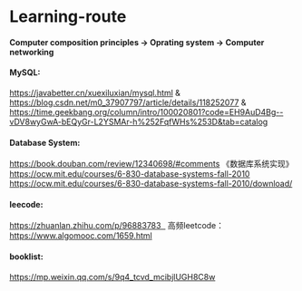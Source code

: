 # Learning-route

#### Computer composition principles -> Oprating system -> Computer networking

#### MySQL:
https://javabetter.cn/xuexiluxian/mysql.html & 
https://blog.csdn.net/m0_37907797/article/details/118252077 & 
https://time.geekbang.org/column/intro/100020801?code=EH9AuD4Bg--vDV8wyGwA-bEQyGr-L2YSMAr-h%252FqfWHs%253D&tab=catalog

#### Database System:
https://book.douban.com/review/12340698/#comments
《数据库系统实现》
https://ocw.mit.edu/courses/6-830-database-systems-fall-2010
https://ocw.mit.edu/courses/6-830-database-systems-fall-2010/download/

#### leecode:
https://zhuanlan.zhihu.com/p/96883783  
高频leetcode：https://www.algomooc.com/1659.html

#### booklist:
https://mp.weixin.qq.com/s/9q4_tcvd_mcibjlUGH8C8w
